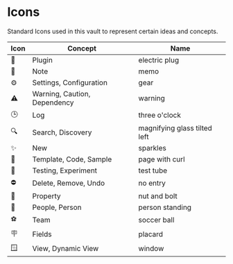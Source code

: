 # Icons

Standard Icons used in this vault to represent certain ideas and concepts.

| Icon | Concept                      | Name                         |
| ---- | ---------------------------- | ---------------------------- |
| 🔌   | Plugin                       | electric plug                |
| 📝   | Note                         | memo                         |
| ⚙️   | Settings, Configuration      | gear                         |
| ⚠️   | Warning, Caution, Dependency | warning                      |
| 🕒   | Log                          | three o'clock                |
| 🔍   | Search, Discovery            | magnifying glass tilted left |
| ✨    | New                          | sparkles                     |
| 📃   | Template, Code, Sample       | page with curl               |
| 🧪   | Testing, Experiment          | test tube                    |
| ⛔    | Delete, Remove, Undo         | no entry                     |
| 🔩   | Property                     | nut and bolt                 |
| 🧍   | People, Person               | person standing              |
| ⚽    | Team                         | soccer ball                  |
| 🪧   | Fields                       | placard                      |
| 🪟   | View, Dynamic View           | window                       |
